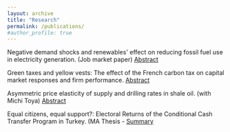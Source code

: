 ```yaml
---
layout: archive
title: "Research"
permalink: /publications/
#author_profile: true
---
```


Negative demand shocks and renewables' effect on reducing fossil fuel use in electricity generation. (Job market paper) [Abstract](https://www.dropbox.com/s/mthossn74lz351g/Turkey_Electricity_Abstract.pdf?dl=0)

Green taxes and yellow vests: The effect of the French carbon tax on capital market responses and firm performance. [Abstract](https://www.dropbox.com/s/mxv59382cy1pgcj/French_CT_Abstract.pdf?dl=0) 

Asymmetric price elasticity of supply and drilling rates in shale oil. (with Michi Toya) [Abstract](https://www.dropbox.com/s/9gbbt5rb3ymxaa0/NDShale_Abstract%20%281%29.pdf?dl=0)

Equal citizens, equal support?: Electoral Returns of the Conditional Cash Transfer Program in Turkey. (MA Thesis - [Summary](https://www.dropbox.com/s/2msh7i1tzd5hb77/MA%20Thesis%20Summary.pdf?dl=0)
